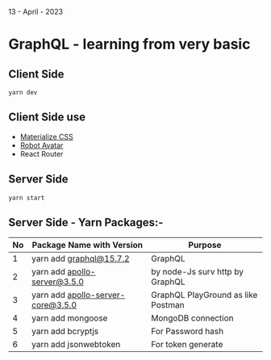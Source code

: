 13 - April - 2023

# GraphQL - learning from very basic


## Client Side
```
yarn dev
```


## Client Side use 

* [Materialize CSS](https://materializecss.com)
* [Robot Avatar](https://robohash.org)
* React Router

## Server Side
```
yarn start
```


## Server Side - Yarn Packages:-
|No| Package Name with Version | Purpose  |
|--|---------------------------|----------|
|1 | yarn add graphql@15.7.2   | GraphQL  |
|2 | yarn add apollo-server@3.5.0 | by node-Js surv http by GraphQL  |
|3 | yarn add apollo-server-core@3.5.0 | GraphQL PlayGround as like Postman |
|4 | yarn add mongoose | MongoDB connection |
|5 | yarn add bcryptjs | For Password hash |
|6 | yarn add jsonwebtoken | For token generate |

